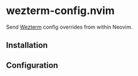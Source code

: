 # wezterm-config.nvim

Send [Wezterm](https://github.com/wez/wezterm) config overrides from within Neovim.

## Installation

## Configuration 
